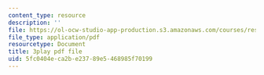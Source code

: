 ```yaml
---
content_type: resource
description: ''
file: https://ol-ocw-studio-app-production.s3.amazonaws.com/courses/res-3-004-visualizing-materials-science-fall-2017/5fc0404eca2be23789e5468985f70199_1Ed3U4rmyXU.pdf
file_type: application/pdf
resourcetype: Document
title: 3play pdf file
uid: 5fc0404e-ca2b-e237-89e5-468985f70199
---
```

